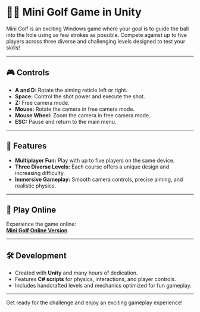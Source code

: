 # 🏌️‍♂️ Mini Golf Game in Unity  

Mini Golf is an exciting Windows game where your goal is to guide the ball into the hole using as few strokes as possible. Compete against up to five players across three diverse and challenging levels designed to test your skills!  

---

## 🎮 Controls  

- **A and D:** Rotate the aiming reticle left or right.  
- **Space:** Control the shot power and execute the shot.  
- **Z:** Free camera mode.  
- **Mouse:** Rotate the camera in free camera mode.  
- **Mouse Wheel:** Zoom the camera in free camera mode.  
- **ESC:** Pause and return to the main menu.  

---

## 🌟 Features  

- **Multiplayer Fun:** Play with up to five players on the same device.  
- **Three Diverse Levels:** Each course offers a unique design and increasing difficulty.  
- **Immersive Gameplay:** Smooth camera controls, precise aiming, and realistic physics.  

---

## 🔗 Play Online  

Experience the game online:  
[**Mini Golf Online Version**](https://play.unity.com/pl/games/d58b3f13-abcc-47ca-b04d-e9b89f02594a/mini-golf)  

---

## 🛠️ Development  

- Created with **Unity** and many hours of dedication.  
- Features **C# scripts** for physics, interactions, and player controls.  
- Includes handcrafted levels and mechanics optimized for fun gameplay.  

---

Get ready for the challenge and enjoy an exciting gameplay experience!  
